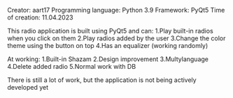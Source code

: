 Creator: aart17
Programming language: Python 3.9
Framework: PyQt5
Time of creation: 11.04.2023

This radio application is built using PyQt5 and can:
1.Play built-in radios when you click on them
2.Play radios added by the user
3.Change the color theme using the button on top
4.Has an equalizer (working randomly)

At working:
1.Built-in Shazam
2.Design improvement
3.Multylanguage
4.Delete added radio
5.Normal work with DB

There is still a lot of work, but the application is not being actively developed yet
